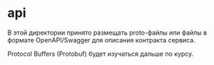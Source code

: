 # api

В этой директории принято размещать proto-файлы или файлы в формате OpenAPI/Swagger для описания контракта сервиса.

Protocol Buffers (Protobuf) будет изучаться дальше по курсу.
